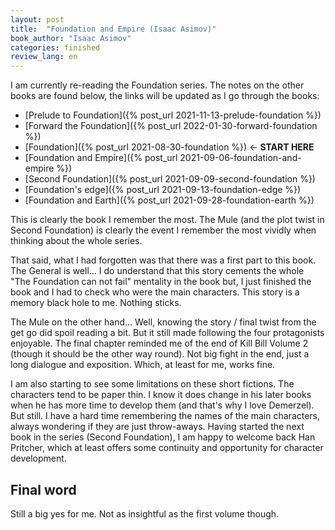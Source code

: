 ```yaml
---
layout: post
title:  "Foundation and Empire (Isaac Asimov)"
book_author: "Isaac Asimov"
categories: finished
review_lang: en
---
```


I am currently re-reading the Foundation series. The notes on the other books are found below, the links will be updated as I go through the books:

- [Prelude to Foundation]({% post_url 2021-11-13-prelude-foundation %})
- [Forward the Foundation]({% post_url 2022-01-30-forward-foundation %})
- [Foundation]({% post_url 2021-08-30-foundation %}) ← **START HERE**
- [Foundation and Empire]({% post_url 2021-09-06-foundation-and-empire %})
- [Second Foundation]({% post_url 2021-09-09-second-foundation %})
- [Foundation's edge]({% post_url 2021-09-13-foundation-edge %})
- [Foundation and Earth]({% post_url 2021-09-28-foundation-earth %})


This is clearly the book I remember the most. The Mule (and the plot twist in Second Foundation) is clearly the event I remember the most vividly when thinking about the whole series.

That said, what I had forgotten was that there was a first part to this book. The General is well... I do understand that this story cements the whole "The Foundation can not fail" mentality in the book but, I just finished the book and I had to check who were the main characters. This story is a memory black hole to me. Nothing sticks.

The Mule on the other hand... Well, knowing the story / final twist from the get go did spoil reading a bit. But it still made following the four protagonists enjoyable. The final chapter reminded me of the end of Kill Bill Volume 2 (though it should be the other way round). Not big fight in the end, just a long dialogue and exposition. Which, at least for me, works fine.

I am also starting to see some limitations on these short fictions. The characters tend to be paper thin. I know it does change in his later books when he has more time to develop them (and that's why I love Demerzel). But still. I have a hard time remembering the names of the main characters, always wondering if they are just throw-aways. Having started the next book in the series (Second Foundation), I am happy to welcome back Han Pritcher, which at least offers some continuity and opportunity for character development.

## Final word

Still a big yes for me. Not as insightful as the first volume though.